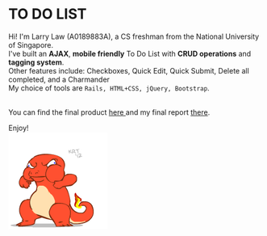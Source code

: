 # TO DO LIST
Hi! I'm Larry Law (A0189883A), a CS freshman from the National University of Singapore. <br>
I've built an <b>AJAX</b>, <b>mobile friendly</b> To Do List with <b>CRUD operations</b> and <b>tagging system</b>. <br>
Other features include: Checkboxes, Quick Edit, Quick Submit, Delete all
completed, and a Charmander <br>
My choice of tools are `Rails, HTML+CSS, jQuery, Bootstrap`. <br> <br>

You can find the final product <a href= "https://young-reef-14225.herokuapp.com/">here </a> and my final report <a href = "./CVWO Final Submission.pdf">there</a>.<br>

Enjoy! <br>
<img src = "./app/assets/images/charmendermain.gif">
